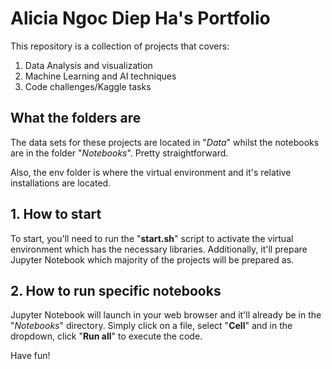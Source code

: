 # Alicia Ngoc Diep Ha's Portfolio
This repository is a collection of projects that covers:

1. Data Analysis and visualization
2. Machine Learning and AI techniques
3. Code challenges/Kaggle tasks

## What the folders are ##
The data sets for these projects are located in "*Data*" whilst the notebooks are in the folder "*Notebooks*". Pretty straightforward.

Also, the env folder is where the virtual environment and it's relative installations are located.

## 1. How to start ##
To start, you'll need to run the "**start.sh**" script to activate the virtual environment which has the necessary libraries. Additionally, it'll prepare Jupyter Notebook which majority of the projects will be prepared as.

## 2. How to run specific notebooks ##
Jupyter Notebook will launch in your web browser and it'll already be in the "*Notebooks*" directory. Simply click on a file, select "**Cell**" and in the dropdown, click "**Run all**" to execute the code.

Have fun!
